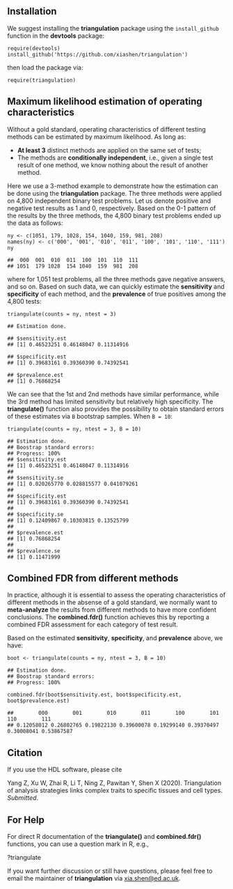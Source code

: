 
## Installation

We suggest installing the **triangulation** package using the `install_github` function in the **devtools** package:

```{r}
require(devtools)
install_github('https://github.com/xiashen/triangulation')
```

then load the package via:

```{r}
require(triangulation)
```

## Maximum likelihood estimation of operating characteristics

Without a gold standard, operating characteristics of different testing methods can be estimated by maximum likelihood. As long as:

- **At least 3** distinct methods are applied on the same set of tests;
- The methods are **conditionally independent**, i.e., given a single test result of one method, we know nothing about the result of another method.

Here we use a 3-method example to demonstrate how the estimation can be done using the **triangulation** package. The three methods were applied on 4,800 independent binary test problems. Let us denote positive and negative test results as 1 and 0, respectively. Based on the 0-1 pattern of the results by the three methods, the 4,800 binary test problems ended up the data as follows:

```{r}
ny <- c(1051, 179, 1028, 154, 1040, 159, 981, 208)
names(ny) <- c('000', '001', '010', '011', '100', '101', '110', '111')
ny

##  000  001  010  011  100  101  110  111
## 1051  179 1028  154 1040  159  981  208
```

where for 1,051 test problems, all the three methods gave negative answers, and so on. Based on such data, we can quickly estimate the **sensitivity** and **specificity** of each method, and the **prevalence** of true positives among the 4,800 tests:

```{r}
triangulate(counts = ny, ntest = 3)

## Estimation done.

## $sensitivity.est
## [1] 0.46523251 0.46148047 0.11314916

## $specificity.est
## [1] 0.39683161 0.39360390 0.74392541

## $prevalence.est
## [1] 0.76868254
```

We can see that the 1st and 2nd methods have similar performance, while the 3rd method has limited sensitivity but relatively high specificity. The **triangulate()** function also provides the possibility to obtain standard errors of these estimates via `B` bootstrap samples. When `B = 10`:

```{r}
triangulate(counts = ny, ntest = 3, B = 10)

## Estimation done.
## Boostrap standard errors:
## Progress: 100%
## $sensitivity.est
## [1] 0.46523251 0.46148047 0.11314916
## 
## $sensitivity.se
## [1] 0.020265770 0.028815577 0.041079261
## 
## $specificity.est
## [1] 0.39683161 0.39360390 0.74392541
## 
## $specificity.se
## [1] 0.12409867 0.10303815 0.13525799
## 
## $prevalence.est
## [1] 0.76868254
## 
## $prevalence.se
## [1] 0.11471999
```

## Combined FDR from different methods

In practice, although it is essential to assess the operating characteristics of different methods in the absense of a gold standard, we normally want to **meta-analyze** the results from different methods to have more confident conclusions. The **combined.fdr()** function achieves this by reporting a combined FDR assessment for each category of test result.

Based on the estimated **sensitivity**, **specificity**, and **prevalence** above, we have:

```{r}
boot <- triangulate(counts = ny, ntest = 3, B = 10)

## Estimation done.
## Boostrap standard errors:
## Progress: 100%

combined.fdr(boot$sensitivity.est, boot$specificity.est, boot$prevalence.est)

##        000        001        010        011        100        101        110        111
## 0.12058012 0.26802765 0.19822130 0.39600078 0.19299140 0.39370497 0.30008041 0.53867587
```

## Citation
If you use the HDL software, please cite

Yang Z, Xu W, Zhai R, Li T, Ning Z, Pawitan Y, Shen X (2020). Triangulation of analysis strategies links complex traits to specific tissues and cell types.  _Submitted_.

## For Help
For direct R documentation of the **triangulate()** and  **combined.fdr()** functions, you can use a question mark in R, e.g.,

?triangulate

If you want further discussion or still have questions, please feel free to email the maintainer of **triangulation** via xia.shen@ed.ac.uk.








